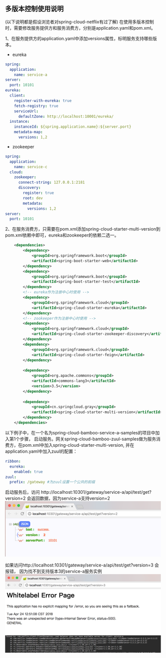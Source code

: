## 多版本控制使用说明
(以下说明都是假设浏览者对spring-cloud-netflix有过了解)
在使用多版本控制时，需要修改服务提供方和服务消费方，分别是application.yaml和pom.xml。

1、在服务提供方的application.yaml中添加versions属性，标明服务支持哪些版本。
* eureka
```yaml
spring:
  application:
    name: service-a
server:
  port: 10101
eureka:
  client:
    register-with-eureka: true
    fetch-registry: true
    serviceUrl:
      defaultZone: http://localhost:10001/eureka/
  instance:
    instanceId: ${spring.application.name}:${server.port}
    metadata-map:
      versions: 1,2
```
* zookeeper
```yaml
spring:
  application:
    name: service-c
  cloud:
    zookeeper:
      connect-string: 127.0.0.1:2181
      discovery:
        register: true
        root: dev
        metadata:
          versions: 1,2
server:
  port: 10101
```

2、在服务消费方，只需要在pom.xml添加spring-cloud-starter-multi-version到pom.xml依赖中即可，eureka和zookeeper的依赖二选一。
```xml
    <dependencies>
        <dependency>
            <groupId>org.springframework.boot</groupId>
            <artifactId>spring-boot-starter-web</artifactId>
        </dependency>
        <dependency>
            <groupId>org.springframework.boot</groupId>
            <artifactId>spring-boot-starter-test</artifactId>
        </dependency>
        <!-- eureka作为注册中心时使用 -->
        <dependency>
            <groupId>org.springframework.cloud</groupId>
            <artifactId>spring-cloud-starter-eureka</artifactId>
        </dependency>
        <!-- zookeeper作为注册中心时使用 -->
        <dependency>
            <groupId>org.springframework.cloud</groupId>
            <artifactId>spring-cloud-starter-zookeeper-discovery</artifactId>
        </dependency>
        <dependency>
            <groupId>org.springframework.cloud</groupId>
            <artifactId>spring-cloud-starter-feign</artifactId>
        </dependency>

        <dependency>
            <groupId>org.apache.commons</groupId>
            <artifactId>commons-lang3</artifactId>
            <version>3.5</version>
        </dependency>

        <dependency>
            <groupId>cn.springcloud.gray</groupId>
            <artifactId>spring-cloud-starter-multi-version</artifactId>
        </dependency>
    </dependencies>
```

以下例子中，在一个名为spring-cloud-bamboo-service-a-samples的项目中加入第1个步骤， 启动服务。网关spring-cloud-bamboo-zuul-samples做为服务消费方，在pom.xml中加入spring-cloud-starter-multi-version, 并在application.yaml中加入zuul的配置：
```yaml
ribbon:
  eureka:
    enabled: true
zuul:
  prefix: /gateway #为zuul设置一个公共的前缀
```

启动服务后，访问 http://localhost:10301/gateway/service-a/api/test/get?version=2 会返回数据，因为service-a支持version=2
![访问成功](../doc/img/bamboo-access-success.png)

如果访问http://localhost:10301/gateway/service-a/api/test/get?version=3 会报错， 因为找不到支持版本3的service-a服务实例
![访问失败](../doc/img/bamboo-access-fail.png)
![访问失败](../doc/img/bamboo-access-fail-thread-statck.png)

